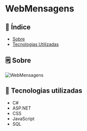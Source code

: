 # WebMensagens


## 📕 Índice

- [Sobre](#-sobre)
- [Tecnologias Utilizadas](#-tecnologias-utilizadas)

## 🗒 Sobre

![WebMensagens](https://user-images.githubusercontent.com/71336454/166322360-45b575cd-5802-4112-a7d6-b05ba98abb38.gif)
## 🚀 Tecnologias utilizadas

- C#
- ASP.NET
- CSS
- JavaScript
- SQL
